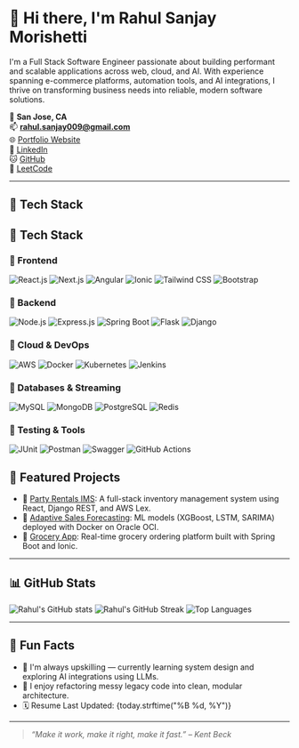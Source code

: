 # 👋 Hi there, I'm Rahul Sanjay Morishetti

I'm a Full Stack Software Engineer passionate about building performant and scalable applications across web, cloud, and AI. With experience spanning e-commerce platforms, automation tools, and AI integrations, I thrive on transforming business needs into reliable, modern software solutions.

📍 **San Jose, CA**  
📫 **rahul.sanjay009@gmail.com**  
🌐 [Portfolio Website](https://rahulsanjay009.github.io/projects/myportfolio)  
💼 [LinkedIn](https://www.linkedin.com/in/rahulsanjay009/)  
🐱 [GitHub](https://github.com/rahulsanjay009)  
🧠 [LeetCode](https://leetcode.com/rahulsanjay009)

---

## 🚀 Tech Stack

## 🚀 Tech Stack

### 🔧 Frontend
![React.js](https://img.shields.io/badge/React-20232A?style=for-the-badge&logo=react&logoColor=61DAFB) ![Next.js](https://img.shields.io/badge/Next.js-black?style=for-the-badge&logo=next.js) ![Angular](https://img.shields.io/badge/Angular-DD0031?style=for-the-badge&logo=angular&logoColor=white) ![Ionic](https://img.shields.io/badge/Ionic-3880FF?style=for-the-badge&logo=ionic&logoColor=white) ![Tailwind CSS](https://img.shields.io/badge/Tailwind_CSS-38B2AC?style=for-the-badge&logo=tailwind-css&logoColor=white) ![Bootstrap](https://img.shields.io/badge/Bootstrap-563D7C?style=for-the-badge&logo=bootstrap&logoColor=white) 
### 🔧 Backend
![Node.js](https://img.shields.io/badge/Node.js-339933?style=for-the-badge&logo=nodedotjs&logoColor=white) ![Express.js](https://img.shields.io/badge/Express.js-404D59?style=for-the-badge) ![Spring Boot](https://img.shields.io/badge/Spring_Boot-6DB33F?style=for-the-badge&logo=spring-boot&logoColor=white) ![Flask](https://img.shields.io/badge/Flask-000000?style=for-the-badge&logo=flask&logoColor=white) ![Django](https://img.shields.io/badge/Django-092E20?style=for-the-badge&logo=django&logoColor=white) 
### 🔧 Cloud & DevOps
![AWS](https://img.shields.io/badge/AWS-232F3E?style=for-the-badge&logo=amazon-aws&logoColor=white) ![Docker](https://img.shields.io/badge/Docker-2496ED?style=for-the-badge&logo=docker&logoColor=white) ![Kubernetes](https://img.shields.io/badge/Kubernetes-326CE5?style=for-the-badge&logo=kubernetes&logoColor=white) ![Jenkins](https://img.shields.io/badge/Jenkins-D24939?style=for-the-badge&logo=jenkins&logoColor=white) 
### 🔧 Databases & Streaming
![MySQL](https://img.shields.io/badge/MySQL-4479A1?style=for-the-badge&logo=mysql&logoColor=white) ![MongoDB](https://img.shields.io/badge/MongoDB-47A248?style=for-the-badge&logo=mongodb&logoColor=white) ![PostgreSQL](https://img.shields.io/badge/PostgreSQL-336791?style=for-the-badge&logo=postgresql&logoColor=white) ![Redis](https://img.shields.io/badge/Redis-DC382D?style=for-the-badge&logo=redis&logoColor=white) 
### 🔧 Testing & Tools
![JUnit](https://img.shields.io/badge/JUnit-25A162?style=for-the-badge&logo=java&logoColor=white) ![Postman](https://img.shields.io/badge/Postman-FF6C37?style=for-the-badge&logo=postman&logoColor=white) ![Swagger](https://img.shields.io/badge/Swagger-85EA2D?style=for-the-badge&logo=swagger&logoColor=white) ![GitHub Actions](https://img.shields.io/badge/GitHub_Actions-2088FF?style=for-the-badge&logo=github-actions&logoColor=white) 



## 📂 Featured Projects

- 🔗 [Party Rentals IMS](https://github.com/rahulsanjay009/partyrentals): A full-stack inventory management system using React, Django REST, and AWS Lex.
- 🔗 [Adaptive Sales Forecasting](https://github.com/rahulsanjay009/adaptive-sales-forecasting): ML models (XGBoost, LSTM, SARIMA) deployed with Docker on Oracle OCI.
- 🔗 [Grocery App](https://github.com/rahulsanjay009/grocery-app): Real-time grocery ordering platform built with Spring Boot and Ionic.

---

## 📊 GitHub Stats

![Rahul's GitHub stats](https://github-readme-stats.vercel.app/api?username=rahulsanjay009&show_icons=true&theme=tokyonight&count_private=true)
![Rahul's GitHub Streak](https://github-readme-streak-stats.herokuapp.com?user=rahulsanjay009&theme=tokyonight)
![Top Languages](https://github-readme-stats.vercel.app/api/top-langs/?username=rahulsanjay009&layout=compact&theme=tokyonight)

---

## 🧩 Fun Facts

- 🧠 I'm always upskilling — currently learning system design and exploring AI integrations using LLMs.
- 🧩 I enjoy refactoring messy legacy code into clean, modular architecture.
- 🗓️ Resume Last Updated: {today.strftime("%B %d, %Y")}

---

> *“Make it work, make it right, make it fast.” – Kent Beck*
